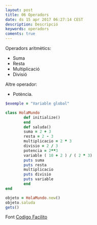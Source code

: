 ```yaml
---
layout: post
title: 06 Operadors
date: ds 15 apr 2017 06:27:14 CEST 
description: Descripció
keywords: operadors
coments: true
---
```



Operadors aritmètics:

- Suma
- Resta
- Multiplicació
- Divisió

Altre operador:

- Potència.



```ruby
$exemple = "Variable global"

class HolaMundo
        def initialize()
        end
        def saluda()
		suma = 2 + 3
		resta = 2 - 3
		multiplicacio = 2 * 3
		divisio = 2 / 3
		potencia = 2**3
		variable ( 10 + 2 ) / ( 2 * 3)
		puts suma
		puts resta
		multiplicacio
		puts divisio
		puts variable
        end
end

objeto = HolaMundo.new()
objeto.saluda
gets()
```
Font [Codigo Facilito](https://youtu.be/9IzNEMEDyAk)
